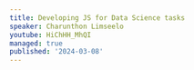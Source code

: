 ```yaml
---
title: Developing JS for Data Science tasks
speaker: Charunthon Limseelo
youtube: HiChHH_MhQI
managed: true
published: '2024-03-08'
---
```

